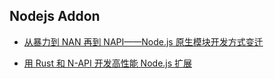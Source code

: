 ## Nodejs Addon

- [从暴力到 NAN 再到 NAPI——Node.js 原生模块开发方式变迁](https://xcoder.in/2017/07/01/nodejs-addon-history/)

- [用 Rust 和 N-API 开发高性能 Node.js 扩展](https://zhuanlan.zhihu.com/p/234914336)